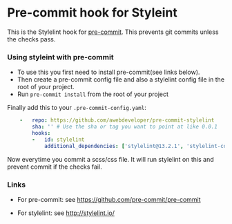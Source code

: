 Pre-commit hook for Styleint  
=============================

This is the Stylelint hook for [pre-commit](https://github.com/pre-commit/pre-commit). This prevents git commits unless the checks pass. 


### Using styleint with pre-commit

- To use this you first need to install pre-commit(see links below). 
- Then create a pre-commit config file and also a stylelint config file in the root of your project. 
- Run `pre-commit install` from the root of your project

Finally add this to your `.pre-commit-config.yaml`:

```yaml
    -   repo: https://github.com/awebdeveloper/pre-commit-stylelint
        sha: '' # Use the sha or tag you want to point at like 0.0.1
        hooks:
        -   id: stylelint
            additional_dependencies: ['stylelint@13.2.1', 'stylelint-config-standard@20.0.0']
 ```
 
 Now everytime you commit a scss/css file. It will run stylelint on this and prevent commit if the checks fail.
 
 ### Links
 - For pre-commit: see https://github.com/pre-commit/pre-commit

 - For stylelint: see http://stylelint.io/


